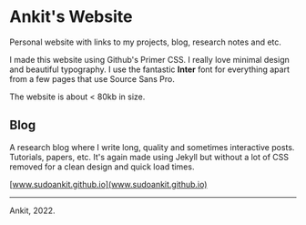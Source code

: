 # Ankit's Website

Personal website with links to my projects, blog, research notes and etc.

I made this website using Github's Primer CSS. I really love minimal design and beautiful typography. I use the fantastic **Inter** font for everything apart from a few pages that use Source Sans Pro. 

The website is about < 80kb in size.

## Blog

A research blog where I write long, quality and sometimes interactive posts. Tutorials, papers, etc. It's again made using Jekyll but without a lot of CSS removed for a clean design and quick load times.

[www.sudoankit.github.io](www.sudoankit.github.io)

---

Ankit, 2022.
